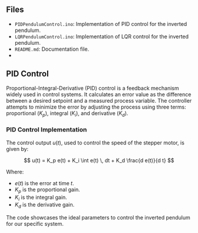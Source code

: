 ## Files

- `PIDPendulumControl.ino`: Implementation of PID control for the inverted pendulum.
- `LQRPendulumControl.ino`: Implementation of LQR control for the inverted pendulum.
- `README.md`: Documentation file.
- 
## PID Control

Proportional-Integral-Derivative (PID) control is a feedback mechanism widely used in control systems. It calculates an error value as the difference between a desired setpoint and a measured process variable. The controller attempts to minimize the error by adjusting the process using three terms: proportional $(K_p)$, integral $(K_i)$, and derivative $(K_d)$.

### PID Control Implementation 

The control output $u(t)$, used to control the speed of the stepper motor, is given by:

$$ u(t) = K_p e(t) + K_i \int e(t) \, dt + K_d \frac{d e(t)}{d t} $$

Where:
- $e(t)$ is the error at time $t$.
- $K_p$ is the proportional gain.
- $K_i$ is the integral gain.
- $K_d$ is the derivative gain.

The code showcases the ideal parameters to control the inverted pendulum for our specific system.
